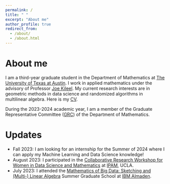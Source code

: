 ```yaml
---
permalink: /
title: " "
excerpt: "About me"
author_profile: true
redirect_from: 
  - /about/
  - /about.html
---
```


About me
===

I am a third-year graduate student in the Department of Mathematics at [The University of Texas at Austin](https://www.utexas.edu/). I work in applied mathematics under the advisory of Professor [Joe Kileel](https://web.ma.utexas.edu/users/jkileel/). My current research interests are in geometric methods in data science and randomized algorithms in multilinear algebra. Here is my [CV](https://paulinahoyos.github.io/files/CV_Paulina_Hoyos.pdf).

During the 2023-2024 academic year, I am a member of the Graduate Representative Committee ([GRC](https://sites.google.com/view/utmathgsc/)) of the Department of Mathematics.


Updates
===
* Fall 2023: I am looking for an internship for the Summer of 2024 where I can apply my Machine Learning and Data Science knowledge!
* August 2023: I participated in the [Collaborative Research Workshop for Women in Data Science and Mathematics](https://www.ipam.ucla.edu/programs/special-events-and-conferences/women-in-data-science-and-mathematics/) at [IPAM](https://www.ipam.ucla.edu/), UCLA. 
* July 2023: I attended the [Mathematics of Big Data: Sketching and (Multi-) Linear Algebra](https://www.slmath.org/summer-schools/1064) Summer Graduate School at [IBM Almaden](https://research.ibm.com/labs/almaden).




 



